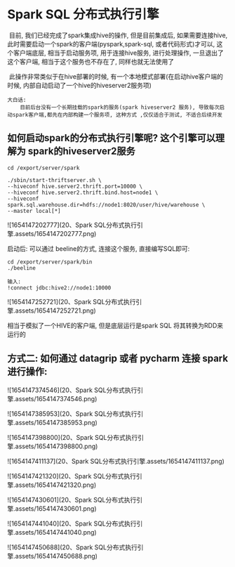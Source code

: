 # Spark SQL 分布式执行引擎

​	目前, 我们已经完成了spark集成hive的操作, 但是目前集成后, 如果需要连接hive, 此时需要启动一个spark的客户端(pyspark,spark-sql, 或者代码形式)才可以, 这个客户端底层, 相当于启动服务项, 用于连接hive服务, 进行处理操作,  一旦退出了这个客户端, 相当于这个服务也不存在了, 同样也就无法使用了

​	此操作非常类似于在hive部署的时候, 有一个本地模式部署(在启动hive客户端的时候, 内部自动启动了一个hive的hiveserver2服务项)

```properties
大白话: 
	目前后台没有一个长期挂载的spark的服务(spark hiveserver2 服务), 导致每次启动spark客户端,都先在内部构建一个服务项, 这种方式 ,仅仅适合于测试, 不适合后续开发
```

## 如何启动spark的分布式执行引擎呢?  这个引擎可以理解为 spark的hiveserver2服务

```properties
cd /export/server/spark

./sbin/start-thriftserver.sh \
--hiveconf hive.server2.thrift.port=10000 \
--hiveconf hive.server2.thrift.bind.host=node1 \
--hiveconf spark.sql.warehouse.dir=hdfs://node1:8020/user/hive/warehouse \
--master local[*]
```

![1654147202777](20、Spark SQL分布式执行引擎.assets/1654147202777.png)

启动后: 可以通过 beeline的方式, 连接这个服务, 直接编写SQL即可:

```properties
cd /export/server/spark/bin
./beeline

输入:
!connect jdbc:hive2://node1:10000
```

![1654147252721](20、Spark SQL分布式执行引擎.assets/1654147252721.png)

相当于模拟了一个HIVE的客户端, 但是底层运行是spark SQL 将其转换为RDD来运行的



## 方式二:  如何通过 datagrip 或者 pycharm 连接 spark进行操作:

![1654147374546](20、Spark SQL分布式执行引擎.assets/1654147374546.png)

![1654147385953](20、Spark SQL分布式执行引擎.assets/1654147385953.png)

![1654147398800](20、Spark SQL分布式执行引擎.assets/1654147398800.png)

![1654147411137](20、Spark SQL分布式执行引擎.assets/1654147411137.png)

![1654147421320](20、Spark SQL分布式执行引擎.assets/1654147421320.png)

![1654147430601](20、Spark SQL分布式执行引擎.assets/1654147430601.png)

![1654147441040](20、Spark SQL分布式执行引擎.assets/1654147441040.png)

![1654147450688](20、Spark SQL分布式执行引擎.assets/1654147450688.png)